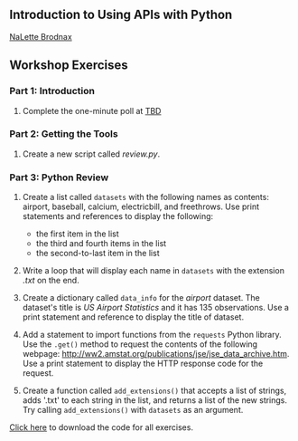 ## Introduction to Using APIs with Python
[NaLette Brodnax](http://www.nalettebrodnax.com)<br>


## Workshop Exercises 

### Part 1: Introduction

 1. Complete the one-minute poll at [TBD](http://bit.ly)

### Part 2: Getting the Tools

 1. Create a new script called *review.py*.

### Part 3: Python Review

 1. Create a list called `datasets` with the following names as contents: airport, baseball, calcium, electricbill, and freethrows.  Use print statements and references to display the following:
    
    * the first item in the list
    * the third and fourth items in the list
    * the second-to-last item in the list

 2. Write a loop that will display each name in `datasets` with the extension *.txt* on the end.

 3. Create a dictionary called `data_info` for the *airport* dataset.  The dataset's title is *US Airport Statistics* and it has 135 observations.  Use a print statement and reference to display the title of dataset.

 4. Add a statement to import functions from the `requests` Python library.  Use the `.get()` method to request the contents of the following webpage: http://ww2.amstat.org/publications/jse/jse_data_archive.htm. Use a print statement to display the HTTP response code for the request.

 5. Create a function called `add_extensions()` that accepts a list of strings, adds '.txt' to each string in the list, and returns a list of the new strings.  Try calling `add_extensions()` with `datasets` as an argument.

[Click here](https://raw.githubusercontent.com/nmbrodnax/iqss-python-scrape/master/files/review.py) to download the code for all exercises.

